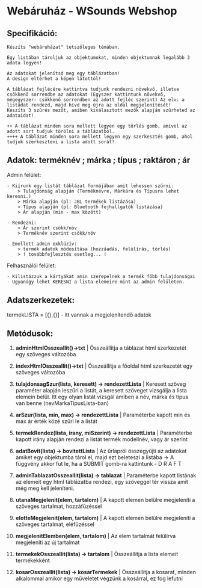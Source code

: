 # Webáruház - WSounds Webshop

## Specifikáció:
    Készíts "webáruházat" tetszőleges témában. 

    Egy listában tároljuk az objektumokat, minden objektumnak legalább 3 adata legyen!

    Az adatokat jelenítsd meg egy táblázatban!
    A design eltérhet a képen látottól!

    A táblázat fejlécére kattintva tudjunk rendezni növekvő, illetve csökkenő sorrendbe az adatokat (Egyszer kattintunk növekvő, mégegyszer- csökkenő sorrendben az adott fejléc szerint) Az elv: a listádat rendezd, majd hívd meg újra az oldal megjelenítését!
    Készíts 3 szűrés mezőt, amiben kiválasztott mezők alapján szűrheted az adataidat!
    
    ++ A táblázat minden sora mellett legyen egy törlés gomb, amivel az adott sort tudjuk törölni a táblázatból. 
    ++++ A táblázat minden sora mellett legyen egy szerkesztés gomb, ahol tudjuk szerkeszteni a lista adott sorát!
## Adatok: terméknév ; márka ; típus ; raktáron ; ár
Admin felület:

    - Kiírunk egy listát táblázat formájában amit lehessen szűrni:
        > Tulajdonság alapján (Terméknévre, Márkára és Típusra lehet keresni.)
        > Márka alapján (pl: JBL termékek listázása)
        > Típus alapján (pl: Bluetooth fejhallgatók listázása)
        > Ár alapján (min - max között)

    - Rendezni:
        > Ár szerint csökk/növ
        > Terméknév szerint csökk/növ
        
    - Emellett admin exklúzív:
        > termék adatok módosítása (hozzáadás, felülírás, törlés)
        > ! továbbfejlesztés esetleg... !
    
Felhasználói felület:

    - Kilistázzuk a kártyákat amin szerepelnek a termék főbb tulajdonságai
    - Ugyanúgy lehet KERESNI a lista elemeire mint az admin felületen.

## Adatszerkezetek:

termekLISTA = [{},{}] - itt vannak a megjelenítendő adatok


## Metódusok:

1. **adminHtmlOsszeallit()->txt** | Összeállitja a táblázat html szerkezetét egy szöveges változóba

2. **indexHtmlOsszeallit()->txt** | Összeállítja a főoldal html szerkezetét egy szöveges változóba  

3. **tulajdonsagSzur(lista, keresett) -> rendezettLista** | Keresett szöveg paraméter alapján leszűri a listát, a keresett szöveget vizsgálja a lista elemein belül. Itt egy olyan listát vizsgál amiben a név, márka és típus van benne (nevMarkaTipusLista-ban)

4. **arSzur(lista, min, max) -> rendezettLista** | Paraméterbe kapott min és max ár érték közé szűri le a listát

5. **termekRendez(lista, irany, miSzerint) -> rendezettLista** | Paraméterbe kapott irány alapján rendezi a listát termék modellnév, vagy ár szerint

6. **adatBovit(lista) -> bovitettLista** | Az űrlapról összegyűjti az adatokat amiket egy objektumba tárol el, majd ezt beleteszi a listába -> A függvény akkor fut le, ha a SUBMIT gomb-ra kattintunk - D R A F T

7. **adminTablazatOsszeallit(lista) -> tablazat** | Paraméterbe kapott listának az elemeit egy html táblázatba rendezi, egy szöveggel tér vissza amit még meg kell jeleníteni.

8. **utanaMegjelenit(elem, tartalom)** | A kapott elemen belülre megjeleníti a szöveges tartalmat, hozzáfűzéssel

9. **elotteMegjelenit(elem, tartalom)** | A kapott elemen belülre megjeleníti a szöveges tartalmat, eléfűzéssel

10. **megjelenitElemben(elem, tartalom)** | Az elem tartalmát felülírva megjeleníti az új tartalmat

11. **termekekOsszeallit(lista) -> tartalom** | Összeállítja a lista elemeit termékekként

12. **kosarOsszeallit(lista) -> kosarTermekek** | Összeállítja a kosarat, minden alkalommal amikor egy műveletet végzünk a kosárral, ez fog lefutni
